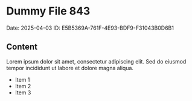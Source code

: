 # Dummy File 843

Date: 2025-04-03
ID: E5B5369A-761F-4E93-BDF9-F31043B0D6B1

## Content

Lorem ipsum dolor sit amet, consectetur adipiscing elit.
Sed do eiusmod tempor incididunt ut labore et dolore magna aliqua.

* Item 1
* Item 2
* Item 3
